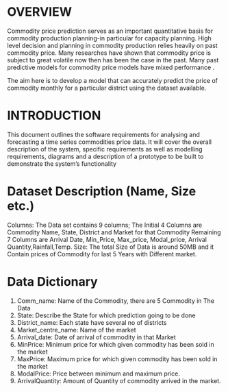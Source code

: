 # OVERVIEW


Commodity price prediction serves as an important quantitative basis for commodity production planning-in particular for capacity planning. High level decision and planning in commodity production relies heavily on past commodity price. Many researches have shown that commodity price is subject to great volatile now then has been the case in the past. Many past predictive models for commodity price models have mixed performance .


The aim here is to develop a model that can accurately predict the price of commodity monthly for a particular district using the dataset available.


# INTRODUCTION
This document outlines the software requirements for analysing and forecasting a time series commodities price data. It will cover the overall description of the system, specific requirements as well as modelling requirements, diagrams and a description of a prototype to be built to demonstrate the system’s functionality


# Dataset Description (Name, Size etc.) 
Columns: The Data set contains 9 columns; The Initial 4 Columns are Commodity Name, State, District and Market for that Commodity 
Remaining 7 Columns are Arrival Date, Min_Price, Max_price, Modal_price, Arrival Quantity,Rainfall,Temp. 
Size: The total Size of Data is around 50MB and it Contain prices of Commodity for last 5 Years with Different market. 


# Data Dictionary 
1. Comm_name: Name of the Commodity, there are 5 Commodity in The Data
2. State: Describe the State for which prediction going to be done 
3. District_name: Each state have several no of districts 
4. Market_centre_name: Name of the market 
5. Arrival_date: Date of arrival of commodity in that Market 
6. MinPrice: Minimum price for which given commodity has been sold in the market 
7. MaxPrice: Maximum price for which given commodity has been sold in the market
8. ModalPrice: Price between minimum and maximum price. 
9. ArrivalQuantity: Amount of Quantity of commodity arrived in the market.

